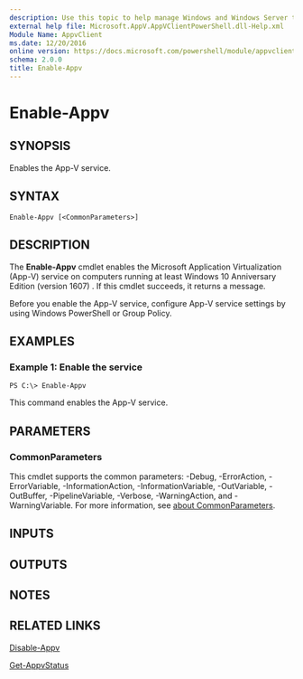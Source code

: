 ```yaml
---
description: Use this topic to help manage Windows and Windows Server technologies with Windows PowerShell.
external help file: Microsoft.AppV.AppVClientPowerShell.dll-Help.xml
Module Name: AppvClient
ms.date: 12/20/2016
online version: https://docs.microsoft.com/powershell/module/appvclient/enable-appv?view=windowsserver2019-ps&wt.mc_id=ps-gethelp
schema: 2.0.0
title: Enable-Appv
---
```


# Enable-Appv

## SYNOPSIS
Enables the App-V service.

## SYNTAX

```
Enable-Appv [<CommonParameters>]
```

## DESCRIPTION
The **Enable-Appv** cmdlet enables the Microsoft Application Virtualization (App-V) service on computers running at least Windows 10 Anniversary Edition (version 1607) .
If this cmdlet succeeds, it returns a message.

Before you enable the App-V service, configure App-V service settings by using Windows PowerShell or Group Policy.

## EXAMPLES

### Example 1: Enable the service
```
PS C:\> Enable-Appv
```

This command enables the App-V service.

## PARAMETERS

### CommonParameters
This cmdlet supports the common parameters: -Debug, -ErrorAction, -ErrorVariable, -InformationAction, -InformationVariable, -OutVariable, -OutBuffer, -PipelineVariable, -Verbose, -WarningAction, and -WarningVariable. For more information, see [about CommonParameters](https://go.microsoft.com/fwlink/?LinkID=113216).

## INPUTS

## OUTPUTS

## NOTES

## RELATED LINKS

[Disable-Appv](./Disable-Appv.md)

[Get-AppvStatus](./Get-AppvStatus.md)

